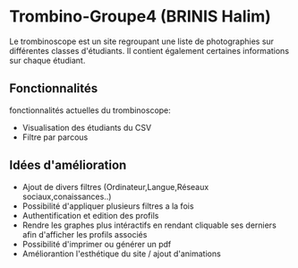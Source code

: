 # Trombino-Groupe4 (BRINIS Halim)

Le trombinoscope est un site regroupant une liste de photographies sur différentes classes d'étudiants.
Il contient également certaines informations sur chaque étudiant. 

## Fonctionnalités 

fonctionnalités actuelles du trombinoscope: 
- Visualisation des étudiants du CSV
- Filtre par parcous

## Idées d'amélioration

- Ajout de divers filtres (Ordinateur,Langue,Réseaux sociaux,conaissances..)
- Possibilité d'appliquer plusieurs filtres a la fois
- Authentification et edition des profils
- Rendre les graphes plus intéractifs en rendant cliquable ses derniers afin d'afficher les profils associés
- Possibilité d'imprimer ou générer un pdf 
- Améliorantion l'esthétique du site / ajout d'animations

